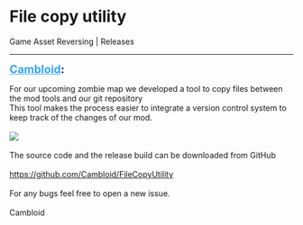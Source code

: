 # File copy utility
Game Asset Reversing | Releases

---
<strong style="font-size: 1.4em;"><span style="text-decoration: underline;text-decoration-color: #34a7f9;"><span style="color:#34a7f9;">Cambloid</span></span>:</strong>

<p>For our upcoming zombie map we developed a tool to copy files between the mod tools and our git repository<br />This tool makes the process easier to integrate a version control system to keep track of the changes of our mod.<br /><br /><img style="max-width: 500px;" src="{{ '/wiki/threads/assets/a.798.png' | relative_url }}"><br /><br />The source code and the release build can be downloaded from GitHub<br /><br /><a href="https://github.com/Cambloid/FileCopyUtility">https://github.com/Cambloid/FileCopyUtility</a><br /><br />For any bugs feel free to open a new issue.<br /><br />Cambloid</p>

